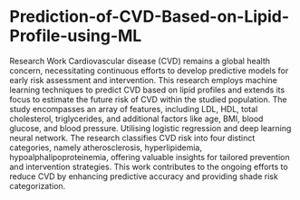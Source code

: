 # Prediction-of-CVD-Based-on-Lipid-Profile-using-ML
Research Work
Cardiovascular disease (CVD) remains a global health concern, necessitating continuous efforts to develop predictive models for early risk assessment and intervention. This research employs machine learning techniques to predict CVD based on lipid profiles and extends its focus to estimate the future risk of CVD within the studied population. The study encompasses an array of features, including LDL, HDL, total cholesterol, triglycerides, and additional factors like age, BMI, blood glucose, and blood pressure. Utilising logistic regression and deep learning neural network. The research classifies CVD risk into four distinct categories, namely atherosclerosis, hyperlipidemia, hypoalphalipoproteinemia, offering valuable insights for tailored prevention and intervention strategies. This work contributes to the ongoing efforts to reduce CVD by enhancing predictive accuracy and providing shade risk categorization.
